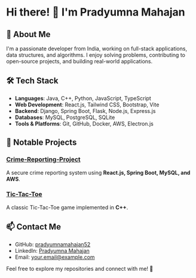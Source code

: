 # Hi there! 👋 I'm Pradyumna Mahajan

## 🚀 About Me
I'm a passionate developer from India, working on full-stack applications, data structures, and algorithms. I enjoy solving problems, contributing to open-source projects, and building real-world applications.

## 🛠 Tech Stack
- **Languages**: Java, C++, Python, JavaScript, TypeScript
- **Web Development**: React.js, Tailwind CSS, Bootstrap, Vite
- **Backend**: Django, Spring Boot, Flask, Node.js, Express.js
- **Databases**: MySQL, PostgreSQL, SQLite
- **Tools & Platforms**: Git, GitHub, Docker, AWS, Electron.js

## 📌 Notable Projects
### [Crime-Reporting-Project](https://github.com/pradyumnamahajan52/Crime-Reporting-Project)
A secure crime reporting system using **React.js, Spring Boot, MySQL, and AWS**.

### [Tic-Tac-Toe](https://github.com/pradyumnamahajan52/tic-tac-toe)
A classic Tic-Tac-Toe game implemented in **C++**.

## 📫 Contact Me
- GitHub: [pradyumnamahajan52](https://github.com/pradyumnamahajan52)
- LinkedIn: [Pradyumna Mahajan](https://www.linkedin.com/in/pradyumnamahajan52/)
- Email: [your.email@example.com](mailto:pradyumnamahajan52@gmail.com)

Feel free to explore my repositories and connect with me! 🚀


<!--
**pradyumnamahajan52/pradyumnamahajan52** is a ✨ _special_ ✨ repository because its `README.md` (this file) appears on your GitHub profile.

Here are some ideas to get you started:

- 🔭 I’m currently working on ...
- 🌱 I’m currently learning ...
- 👯 I’m looking to collaborate on ...
- 🤔 I’m looking for help with ...
- 💬 Ask me about ...
- 📫 How to reach me: ...
- 😄 Pronouns: ...
- ⚡ Fun fact: ...
-->
